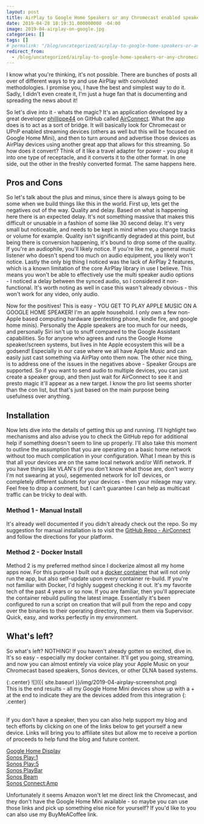 ```yaml
---
layout: post
title: AirPlay to Google Home Speakers or any Chromecast enabled speaker ... yes really!
date: 2019-04-28 18:19:31.000000000 -04:00
image: 2019-04-airplay-on-google.jpg
categories: []
tags: []
# permalink: "/blog/uncategorized/airplay-to-google-home-speakers-or-any-chromecast-enabled-speaker-yes-really/"
redirect_from:
  - /blog/uncategorized/airplay-to-google-home-speakers-or-any-chromecast-enabled-speaker-yes-really/
---
```

I know what you're thinking, it's not possible. There are bunches of posts all over of different ways to try and use AirPlay with convoluted methodologies. I promise you, I have the best and simplest way to do it. Sadly, I didn't even create it, I'm just a huge fan that is documenting and spreading the news about it!

So let's dive into it - whats the magic? It's an application developed by a great developer [phillippe44](https://github.com/philippe44) on GitHub called [AirConnect](https://github.com/philippe44/AirConnect). What the app does is to act as a sort of bridge. It will basically look for Chromecast or UPnP enabled streaming devices (others as well but this will be focused on Google Home Mini), and then to turn around and advertise those devices as AirPlay devices using another great app that allows for this streaming. So how does it convert? Think of it like a travel adapter for power - you plug it into one type of receptacle, and it converts it to the other format. In one side, out the other in the freshly converted format. The same happens here.

## Pros and Cons

So let's talk about the plus and minus, since there is always going to be some when we build things like this in the world. First up, lets get the negatives out of the way. Quality and delay. Based on what is happening here there is an expected delay. It's not something massive that makes this difficult or unusable in a fashion of some like 30 second delay. It's very small but noticeable, and needs to be kept in mind when you change tracks or volume for example. Quality isn't significantly degraded at this point, but being there is conversion happening, it's bound to drop some of the quality. If you're an audiophile, you'll likely notice. If you're like me, a general music listener who doesn't spend too much on audio equipment, you likely won't notice. Lastly the only big thing I noticed was the lack of AirPlay 2 features, which is a known limitation of the core AirPlay library in use I believe. This means you won't be able to effectively use the multi speaker audio options - I noticed a delay between the synced audio, so I considered it non-functional. It's worth noting as well in case this wasn't already obvious - this won't work for any video, only audio.

Now for the positives! This is easy - YOU GET TO PLAY APPLE MUSIC ON A GOOGLE HOME SPEAKER! I'm an apple household. I only own a few non-Apple based computing hardware (pentesting phone, kindle fire, and google home minis). Personally the Apple speakers are too much for our needs, and personally Siri isn't up to snuff compared to the Google Assistant capabilities. So for anyone who agrees and runs the Google Home speaker/screen systems, but lives in hte Apple ecosystem this will be a godsend! Especially in our case where we all have Apple Music and can easily just cast something via AirPlay onto them now. The other nice thing, is to address one of the issues in the negatives above - Speaker Groups are supported. So if you want to send audio to multiple devices, you can just create a speaker group, and then just wait for AirConnect to see it and presto magic it'll appear as a new target. I know the pro list seems shorter than the con list, but that's just based on the main purpose being usefulness over anything.

## Installation

Now lets dive into the details of getting this up and running. I'll highlight two mechanisms and also advise you to check the GitHub repo for additional help if something doesn't seem to line up properly. I'll also take this moment to outline the assumption that you are operating on a basic home network without too much complication in your configuration. What I mean by this is that all your devices are on the same local network and/or Wifi network. If you have things like VLAN's (if you don't know what those are, don't worry I'm not swearing at you), segemented network for IoT devices, or completely different subnets for your devices - then your mileage may vary. Feel free to drop a comment, but I can't guarantee I can help as multicast traffic can be tricky to deal with.

### Method 1 - Manual Install

It's already well documented if you didn't already check out the repo. So my suggestion for manual installation is to visit the [GitHub Repo - AirConnect](https://github.com/philippe44/AirConnect/tree/master/bin#installing) and follow the directions for your platform.

### Method 2 - Docker Install

Method 2 is my preferred method since I dockerize almost all my home apps now. For this purpose I built out a [docker container](https://hub.docker.com/r/1activegeek/airconnect) that will not only run the app, but also self-update upon every container re-build. If you're not familiar with Docker, I'd highly suggest checking it out. It's my favorite tech of the past 4 years or so now. If you are familiar, then you'll appreciate the container rebuild pulling the latest image. Essentially it's been configured to run a script on creation that will pull from the repo and copy over the binaries to their operating directory, then run them via Supervisor. Quick, easy, and works perfectly in my environment.

## What's left?

So what's left? NOTHING! If you haven't already gotten so excited, dive in. It's so easy - especially my docker container. It'll get you going, streaming, and now you can almost entirely via voice play your Apple Music on your Chromecast based speakers, Sonos devices, or other DLNA based systems.

{:.center}
![]({{ site.baseurl }}/img/2019-04-airplay-screenshot.png)
<br>
This is the end results - all my Google Home Mini devices show up with a + at the end to indicate they are the devices added from this integration
{: .center}
<style>
.center {
  text-align: center;
}
</style>
<br>
If you don't have a speaker, then you can also help support my blog and tech efforts by clicking on one of the links below to get yourself a new device. Links will bring you to affiliate sites but allow me to receive a portion of proceeds to help fund the blog and future content.

[Google Home Display](https://amzn.to/2GTlHNV)  
[Sonos Play:1](https://amzn.to/2PCngn9)  
[Sonos Play:5](https://amzn.to/2GRRwb6)  
[Sonos PlayBar](https://amzn.to/2XWyB4zhttps://amzn.to/2XWyB4z)  
[Sonos Beam](https://amzn.to/2GR7Usc)  
[Sonos Connect:Amp](https://amzn.to/2INgWsy)

Unfortunately it seems Amazon won't let me direct link the Chromecast, and they don't have the Google Home Mini available - so maybe you can use those links and pick up something else nice for yourself? If you'd like to you can also use my BuyMeACoffee link.